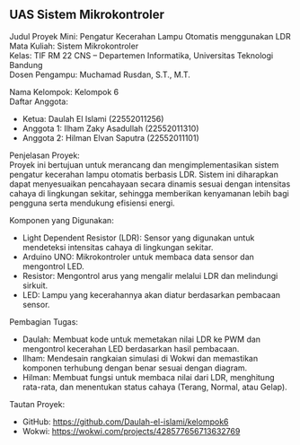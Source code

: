 ## UAS Sistem Mikrokontroler

Judul Proyek Mini: Pengatur Kecerahan Lampu Otomatis menggunakan LDR<br/>
Mata Kuliah: Sistem Mikrokontroler<br/>
Kelas: TIF RM 22 CNS – Departemen Informatika, Universitas Teknologi Bandung<br/>
Dosen Pengampu: Muchamad Rusdan, S.T., M.T.<br/>

Nama Kelompok: Kelompok 6<br/>
Daftar Anggota:<br/>
* Ketua: Daulah El Islami (22552011256)<br/>
* Anggota 1: Ilham Zaky Asadullah (22552011310)<br/>
* Anggota 2: Hilman Elvan Saputra (22552011101)<br/>

Penjelasan Proyek:<br/>
Proyek ini bertujuan untuk merancang dan mengimplementasikan sistem pengatur kecerahan lampu otomatis berbasis LDR. Sistem ini diharapkan dapat menyesuaikan pencahayaan secara dinamis sesuai dengan intensitas cahaya di lingkungan sekitar, sehingga memberikan kenyamanan lebih bagi pengguna serta mendukung efisiensi energi.

Komponen yang Digunakan:<br/>
* Light Dependent Resistor (LDR): Sensor yang digunakan untuk mendeteksi intensitas cahaya di lingkungan sekitar.<br/>
* Arduino UNO: Mikrokontroler untuk membaca data sensor dan mengontrol LED.<br/>
* Resistor: Mengontrol arus yang mengalir melalui LDR dan melindungi sirkuit.<br/>
* LED: Lampu yang kecerahannya akan diatur berdasarkan pembacaan sensor.<br/>

Pembagian Tugas:<br/>
* Daulah: Membuat kode untuk memetakan nilai LDR ke PWM dan mengontrol kecerahan LED berdasarkan hasil pembacaan.<br/>
* Ilham: Mendesain rangkaian simulasi di Wokwi dan memastikan komponen terhubung dengan benar sesuai dengan diagram.<br/>
* Hilman: Membuat fungsi untuk membaca nilai dari LDR, menghitung rata-rata, dan menentukan status cahaya (Terang, Normal, atau Gelap).<br/>

Tautan Proyek:<br/>
* GitHub: https://github.com/Daulah-el-islami/kelompok6
* Wokwi: https://wokwi.com/projects/428577656713632769
